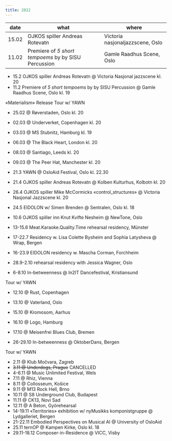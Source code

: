 ```yaml
---
title: 2022
---
```


|date|what|where|
|----|-----|-----|
|15.02| OJKOS spiller Andreas Rotevatn|Victoria nasjonaljazzscene, Oslo|
|11.02|Premiere of _5 short tempoems_ by by SISU Percussion|Gamle Raadhus Scene, Oslo|

- 15.2 OJKOS spiller Andreas Rotevatn @ Victoria Nasjonal jazzscene kl. 20
- 11.2 Premiere of _5 short tempoems_ by by SISU Percussion @ Gamle Raadhus Scene, Oslo kl. 19

«Materialism» Release Tour w/ YAWN
- 25.02 @ Røverstaden, Oslo kl. 20
- 02.03 @ Underverket, Copenhagen kl. 20
- 03.03 @ MS Stubnitz, Hamburg kl. 19
- 06.03 @ The Black Heart, London kl. 20
- 08.03 @ Santiago, Leeds kl. 20 
- 09.03 @ The Peer Hat, Manchester kl. 20
- 21.3 YAWN @ OsloAid Festival, Oslo kl. 22.30

- 21.4 OJKOS spiller Andreas Rotevatn @ Kolben Kulturhus, Kolbotn kl. 20<br>
- 26.4 <span class="calendar-span ojkos">OJKOS</span> spiller Mike McCormicks «control_structures» @ Victoria Nasjonal Jazzscene kl. 20
- 24.5 EIDOLON w/ Simen Brenden @ Sentralen, Oslo kl. 18
- 10.6 OJKOS spiller inn Knut Kvifte Nesheim @ NewTone, Oslo
- 13-15.6 Meat.Karaoke.Quality.Time rehearsal residency, Münster
- 17-22.7 Residency w. Lisa Colette Bysheim and Sophia Latysheva @ Wrap, Bergen
- 16-23.9 EIDOLON residency w. Mascha Corman, Forchheim
- 28.9-2.10 rehearsal residency with Jessica Wagner, Oslo
- 6-8.10 In-betweenness @ In2IT Dancefestival, Kristiansund



Tour w/ YAWN
- 12.10 @ Rust, Copenhagen
- 13.10 @ Vaterland, Oslo
- 15.10 @ Kromosom, Aarhus
- 16.10 @ Logo, Hamburg
- 17.10 @ Meisenfrei Blues Club, Bremen
 
- 26-29.10 In-betweenness @ OktoberDans, Bergen

Tour w/ YAWN
- 2.11 @ Klub Močvara, Zagreb
- ~~3.11 @ Underdogs, Prague~~ CANCELLED 
- 4-6.11 @ Music Unlimited Festival, Wels 
- 7.11 @ Rhiz, Vienna 
- 8.11 @ Collosseum, Košice 
- 9.11 @ M13 Rock Hell, Brno 
- 10.11 @ S8 Underground Club, Budapest 
- 11.11 @ CK13, Novi Sad 
- 12.11 @ A Beton, Györehearsal
- 14-19.11 «Territories» exhibition w/ nyMusikks komponistgruppe @ Lydgalleriet, Bergen 
- 21-22.11 Embodied Perspectives on Musical AI @ University of OsloAid 
- 25.11 ternOP @ Kampen Kirke, Oslo kl. 18 
- 29.11-18.12 Composer-in-Residence @ VICC, Visby

